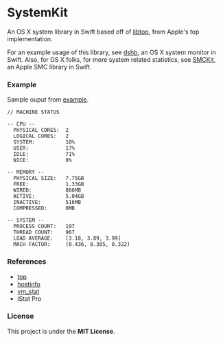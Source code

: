 SystemKit
=========

An OS X system library in Swift based off of
[libtop](http://www.opensource.apple.com/source/top/top-100.1.2/libtop.c), from
Apple's top implementation.

For an example usage of this library, see
[dshb](https://github.com/beltex/dshb), an OS X system monitor in Swift. Also,
for OS X folks, for more system related statistics, see
[SMCKit](https://github.com/beltex/SMCKit), an Apple SMC library in Swift.


### Example

Sample ouput from
[example](https://github.com/beltex/SystemKit/blob/master/Example/main.swift).

```
// MACHINE STATUS

-- CPU --
  PHYSICAL CORES:  2
  LOGICAL CORES:   2
  SYSTEM:          10%
  USER:            17%
  IDLE:            71%
  NICE:            0%

-- MEMORY --
  PHYSICAL SIZE:   7.75GB
  FREE:            1.33GB
  WIRED:           866MB
  ACTIVE:          5.04GB
  INACTIVE:        516MB
  COMPRESSED:      0MB

-- SYSTEM --
  PROCESS COUNT:   197
  THREAD COUNT:    967
  LOAD AVERAGE:    [3.18, 3.89, 3.99]
  MACH FACTOR:     (0.436, 0.385, 0.322)
```

### References

- [top](http://www.opensource.apple.com/source/top/)
- [hostinfo](http://www.opensource.apple.com/source/system_cmds/)
- [vm_stat](http://www.opensource.apple.com/source/system_cmds/)
- iStat Pro


### License

This project is under the **MIT License**.
